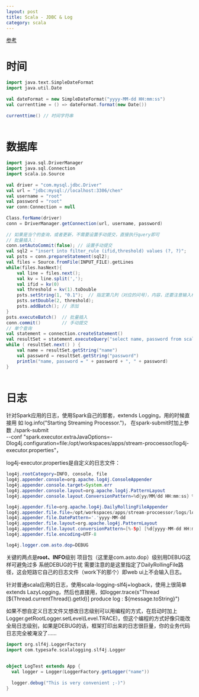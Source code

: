 ```yaml
---
layout: post
title: Scala - JDBC & Log
category: scala
---
```


[参考](http://www.runoob.com/scala/scala-tutorial.html)

# 时间
```scala
import java.text.SimpleDateFormat  
import java.util.Date 
 
val dateFormat = new SimpleDateFormat("yyyy-MM-dd HH:mm:ss")
val currenttime = () => dateFormat.format(new Date())
 
currenttime() // 时间字符串
 
```
 
# 数据库
```scala
import java.sql.DriverManager
import java.sql.Connection
import scala.io.Source
 
val driver = "com.mysql.jdbc.Driver"
val url = "jdbc:mysql://localhost:3306/chen"
val username = "root"
val password = "root" 
var conn:Connection = null
 
Class.forName(driver)
conn = DriverManager.getConnection(url, username, password)
 
// 如果是当个的查询，或者更新，不需要设置手动提交，直接执行query即可
// 批量插入：
conn.setAutoCommit(false); // 设置手动提交 
val sql2 = "insert into filter_rule (ifid,threshold) values (?, ?)";
val psts = conn.prepareStatement(sql2);
val files = Source.fromFile(INPUT_FILE).getLines
while(files.hasNext){
    val line = files.next();
    val kv = line.split(',');
    val ifid = kv(0)
    val threshold = kv(1).toDouble
    psts.setString(1, "0.1");  // 指定第几列（对应的问号），内容，还要注意输入格式
    psts.setDouble(2, threshold); 
    psts.addBatch(); // 添加
}
psts.executeBatch()  // 批量插入
conn.commit()		 // 手动提交
// 单个查询
val statement = connection.createStatement()
val resultSet = statement.executeQuery("select name, password from scala_t")
while ( resultSet.next() ) {
    val name = resultSet.getString("name")
    val password = resultSet.getString("password")
    println("name, password = " + password + ", " + password)
}
 
```
 
 
# 日志

针对Spark应用的日志，使用Spark自己的那套，extends Logging，用的时候直接用 
如 log.info("Starting Streaming Processor.")，
在spark-submit时加上参数
./spark-submit \
      --conf "spark.executor.extraJavaOptions=-Dlog4j.configuration=file:/opt/workspaces/apps/stream-procoessor/log4j-executor.properties"，
 
log4j-executor.properties是自定义的日志文件：
```java
log4j.rootCategory=INFO, console, file
log4j.appender.console=org.apache.log4j.ConsoleAppender
log4j.appender.console.target=System.err
log4j.appender.console.layout=org.apache.log4j.PatternLayout
log4j.appender.console.layout.ConversionPattern=%d{yy/MM/dd HH:mm:ss} %p %c{1}: %m%n

log4j.appender.file=org.apache.log4j.DailyRollingFileAppender
log4j.appender.file.file=/opt/workspaces/apps/stream-procoessor/logs/log.log
log4j.appender.file.DatePattern='.'yyyy-MM-dd
log4j.appender.file.layout=org.apache.log4j.PatternLayout
log4j.appender.file.layout.conversionPattern=[%-5p] [%d{yyyy-MM-dd HH:mm:ss}] [%C{3}:%M:%L] %m%n
log4j.appender.file.encoding=UTF-8

log4j.logger.com.asto.dop=DEBUG
```
关键的两点是**root、INFO**级别
项目包（这里是com.asto.dop）级别用DEBUG这样可避免过多 系统DEBUG的干扰
需要注意的是这里指定了DailyRollingFile路径，这会短路它自己的日志文件（work下的那个）即web ui上不会输入日志。
 
针对普通scala应用的日志，使用scala-logging-slf4j+logback，使用上很简单extends LazyLogging，然后也直接用，如logger.trace(s"Thread [${Thread.currentThread().getId}] produce log : ${message.toString}")

如果不想自定义日志文件又想改日志级别可以用编程的方式，在启动时加上Logger.getRootLogger.setLevel(Level.TRACE)，但这个编程的方式好像只能改全局日志级别，如果是DEBUG的话，框架打印出来的日志很巨量，你的业务代码日志完全被淹没了…… 
 
```scala
import org.slf4j.LoggerFactory  
import com.typesafe.scalalogging.slf4j.Logger  
  
  
object LogTest extends App {  
  val logger = Logger(LoggerFactory.getLogger("name"))  
    
  logger.debug("This is very convenient ;-)")  
}  


```